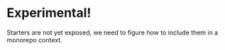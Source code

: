 # Experimental!

Starters are not yet exposed, we need to figure how to include them in a monorepo context.